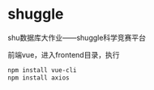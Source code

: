 # shuggle
shu数据库大作业——shuggle科学竞赛平台

前端vue，进入frontend目录，执行

```bash
npm install vue-cli
npm install axios
```


